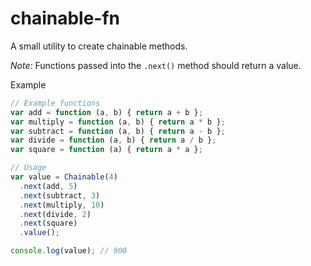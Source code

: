 # chainable-fn
A small utility to create chainable methods.

*Note:* Functions passed into the `.next()` method should return a value. 

Example

```javascript
// Example functions
var add = function (a, b) { return a + b };
var multiply = function (a, b) { return a * b };
var subtract = function (a, b) { return a - b };
var divide = function (a, b) { return a / b };
var square = function (a) { return a * a };

// Usage
var value = Chainable(4)
  .next(add, 5)
  .next(subtract, 3)
  .next(multiply, 10)
  .next(divide, 2)
  .next(square)
  .value();

console.log(value); // 900
```
